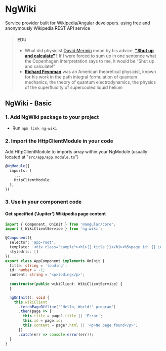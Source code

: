 # NgWiki
Service provider built for Wikipedia/Angular developers. using free and anonymously Wikipedia REST API service

> #### EDU
> - What did physicist [David Mermin](https://en.wikipedia.org/wiki/N._David_Mermin) mean by his advice, __["Shut up and calculate"](https://www.quora.com/What-did-physicist-David-Mermin-mean-by-his-advice-Shut-up-and-calculate)__? If I were forced to sum up in one sentence what the Copenhagen interpretation says to me, it would be “Shut up and calculate!”
> - __[Richard Feynman](https://en.wikipedia.org/wiki/Richard_Feynman)__ was an American theoretical physicist, known for his work in the path integral formulation of quantum mechanics, the theory of quantum electrodynamics, the physics of the superfluidity of supercooled liquid helium


## NgWiki - Basic
 
### 1. Add NgWiki package to your project

  * Run `npm link ng-wiki`

### 2. Import the HttpClientModule in your code

Add HttpClientModule to imports array within your NgModule (usually located at "`src/app/app.module.ts`")

```typescript
@NgModule({
  imports: [
    ...
    HttpClientModule
  ],
})
```

### 3. Use in your component code


#### Get specified ('Jupiter') Wikipedia page content

```typescript
import { Component, OnInit } from '@angular/core';
import { WikiClientService } from 'ng-wiki';

@Component({
  selector: 'app-root',
  template: '<div class="sample"><h1>{{ title }}</h1><h5>page id: {{ id }}</h5><div [innerHTML]="content"></div></div>',
  styleUrls: []
})
export class AppComponent implements OnInit {
  title: string = 'loading';
  id: number = -1;
  content: string = '<p>loding</p>';
  
  constructor(public wikiClient: WikiClientService) {
  }

  ngOnInit(): void {
    this.wikiClient
      .fetchPageOffline('"Hello,_World!"_program')
      .then(page => {
        this.title = page?.title || 'Error';
        this.id = page.id;
        this.content = page?.html || '<p>No page found</p>';
      })
      .catch(err => console.error(err));
  }
}
```
